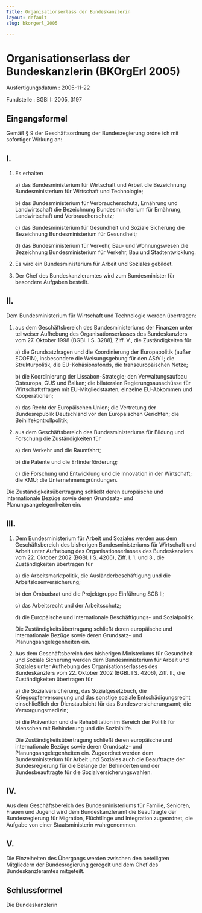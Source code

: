 ```yaml
---
Title: Organisationserlass der Bundeskanzlerin
layout: default
slug: bkorgerl_2005

---
```


# Organisationserlass der Bundeskanzlerin (BKOrgErl 2005)

Ausfertigungsdatum
:   2005-11-22

Fundstelle
:   BGBl I: 2005, 3197



## Eingangsformel

Gemäß § 9 der Geschäftsordnung der Bundesregierung ordne ich mit
sofortiger Wirkung an:


## I.


1.  Es erhalten

    a)  das Bundesministerium für Wirtschaft und Arbeit die Bezeichnung
        Bundesministerium für Wirtschaft und Technologie;


    b)  das Bundesministerium für Verbraucherschutz, Ernährung und
        Landwirtschaft die Bezeichnung Bundesministerium für Ernährung,
        Landwirtschaft und Verbraucherschutz;


    c)  das Bundesministerium für Gesundheit und Soziale Sicherung die
        Bezeichnung Bundesministerium für Gesundheit;


    d)  das Bundesministerium für Verkehr, Bau- und Wohnungswesen die
        Bezeichnung Bundesministerium für Verkehr, Bau und Stadtentwicklung.





2.  Es wird ein Bundesministerium für Arbeit und Soziales gebildet.


3.  Der Chef des Bundeskanzleramtes wird zum Bundesminister für besondere
    Aufgaben bestellt.





## II.

Dem Bundesministerium für Wirtschaft und Technologie werden
übertragen:

1.  aus dem Geschäftsbereich des Bundesministeriums der Finanzen unter
    teilweiser Aufhebung des Organisationserlasses des Bundeskanzlers vom
    27\. Oktober 1998 (BGBl. I S. 3288), Ziff. V., die Zuständigkeiten für

    a)  die Grundsatzfragen und die Koordinierung der Europapolitik (außer
        ECOFIN), insbesondere die Weisungsgebung für den AStV I; die
        Strukturpolitik, die EU-Kohäsionsfonds, die transeuropäischen Netze;


    b)  die Koordinierung der Lissabon-Strategie; den Verwaltungsaufbau
        Osteuropa, GUS und Balkan; die bilateralen Regierungsausschüsse für
        Wirtschaftsfragen mit EU-Mitgliedstaaten; einzelne EU-Abkommen und
        Kooperationen;


    c)  das Recht der Europäischen Union; die Vertretung der Bundesrepublik
        Deutschland vor den Europäischen Gerichten; die
        Beihilfekontrollpolitik;





2.  aus dem Geschäftsbereich des Bundesministeriums für Bildung und
    Forschung die Zuständigkeiten für

    a)  den Verkehr und die Raumfahrt;


    b)  die Patente und die Erfinderförderung;


    c)  die Forschung und Entwicklung und die Innovation in der Wirtschaft;
        die KMU; die Unternehmensgründungen.






Die Zuständigkeitsübertragung schließt deren europäische und
internationale Bezüge sowie deren Grundsatz- und
Planungsangelegenheiten ein.


## III.


1.  Dem Bundesministerium für Arbeit und Soziales werden aus dem
    Geschäftsbereich des bisherigen Bundesministeriums für Wirtschaft und
    Arbeit unter Aufhebung des Organisationserlasses des Bundeskanzlers
    vom 22. Oktober 2002 (BGBl. I S. 4206), Ziff. I. 1. und 3., die
    Zuständigkeiten übertragen für

    a)  die Arbeitsmarktpolitik, die Ausländerbeschäftigung und die
        Arbeitslosenversicherung;


    b)  den Ombudsrat und die Projektgruppe Einführung SGB II;


    c)  das Arbeitsrecht und der Arbeitsschutz;


    d)  die Europäische und Internationale Beschäftigungs- und Sozialpolitik.




    Die Zuständigkeitsübertragung schließt deren europäische und
    internationale Bezüge sowie deren Grundsatz- und
    Planungsangelegenheiten ein.


2.  Aus dem Geschäftsbereich des bisherigen Ministeriums für Gesundheit
    und Soziale Sicherung werden dem Bundesministerium für Arbeit und
    Soziales unter Aufhebung des Organisationserlasses des Bundeskanzlers
    vom 22. Oktober 2002 (BGBl. I S. 4206), Ziff. II., die Zuständigkeiten
    übertragen für

    a)  die Sozialversicherung, das Sozialgesetzbuch, die
        Kriegsopferversorgung und das sonstige soziale Entschädigungsrecht
        einschließlich der Dienstaufsicht für das Bundesversicherungsamt; die
        Versorgungsmedizin;


    b)  die Prävention und die Rehabilitation im Bereich der Politik für
        Menschen mit Behinderung und die Sozialhilfe.




    Die Zuständigkeitsübertragung schließt deren europäische und
    internationale Bezüge sowie deren Grundsatz- und
    Planungsangelegenheiten ein. Zugeordnet werden dem Bundesministerium
    für Arbeit und Soziales auch die Beauftragte der Bundesregierung für
    die Belange der Behinderten und der Bundesbeauftragte für die
    Sozialversicherungswahlen.





## IV.

Aus dem Geschäftsbereich des Bundesministeriums für Familie, Senioren,
Frauen und Jugend wird dem Bundeskanzleramt die Beauftragte der
Bundesregierung für Migration, Flüchtlinge und Integration zugeordnet,
die Aufgabe von einer Staatsministerin wahrgenommen.


## V.

Die Einzelheiten des Übergangs werden zwischen den beteiligten
Mitgliedern der Bundesregierung geregelt und dem Chef des
Bundeskanzleramtes mitgeteilt.


## Schlussformel

Die Bundeskanzlerin

